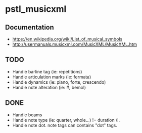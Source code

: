 # pstl_musicxml

## Documentation
+ https://en.wikipedia.org/wiki/List_of_musical_symbols
+ http://usermanuals.musicxml.com/MusicXML/MusicXML.htm




## TODO
+ Handle barline tag (ie: repetitions)
+ Handle articulation marks (ie: fermata)
+ Handle dynamics (ie: piano, forte, crescendo)
+ Handle note alteration (ie: #, bemol)

## DONE
+ Handle beams
+ Handle note type (ie: quarter, whole...) != duration /!\.
+ Handle note dot. note tags can contains "dot" tags.
